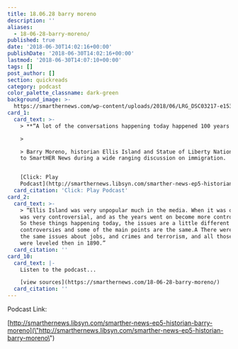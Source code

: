 ```yaml
---
title: 18.06.28 barry moreno
description: ''
aliases:
  - 18-06-28-barry-moreno/
published: true
date: '2018-06-30T14:02:16+00:00'
publishDate: '2018-06-30T14:02:16+00:00'
lastmod: '2018-06-30T14:07:10+00:00'
tags: []
post_author: []
section: quickreads
category: podcast
color_palette_classname: dark-green
background_image: >-
  https://smarthernews.com/wp-content/uploads/2018/06/LRG_DSC03217-e1530306369724.jpg
card_1:
  card_text: >-
    > **“A lot of the conversations happening today happened 100 years ago.”**

    > 

    > Barry Moreno, historian Ellis Island and Statue of Liberty National Park,
    to SmartHER News during a wide ranging discussion on immigration.


    [Click: Play
    Podcast](http://smarthernews.libsyn.com/smarther-news-ep5-historian-barry-moreno)
  card_citation: 'Click: Play Podcast'
card_2:
  card_text: >-
    > “Ellis Island was very unpopular much in the media. When it was opened it
    was very controversial, and as the years went on become more controversial.A
    So these things happening today, the issues are a little different but these
    controversies and some of the main points are the same.A There were some of
    the same issues about jobs, and crimes and terrorism, and all those things
    were leveled then in 1890.”
  card_citation: ''
card_10:
  card_text: |-
    Listen to the podcast...

    [view sources](https://smarthernews.com/18-06-28-barry-moreno/)
  card_citation: ''
---
```

Podcast Link:

[http://smarthernews.libsyn.com/smarther-news-ep5-historian-barry-moreno](\"http://smarthernews.libsyn.com/smarther-news-ep5-historian-barry-moreno\")